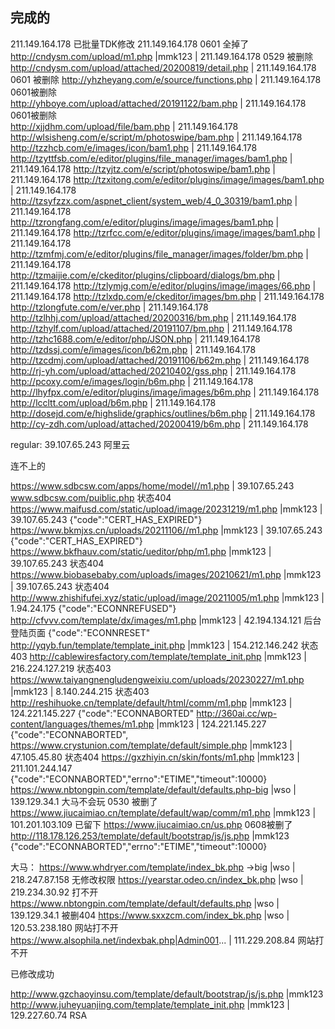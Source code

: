 ## 完成的
211.149.164.178  已批量TDK修改
211.149.164.178 0601 全掉了
http://cndysm.com/upload/m1.php |mmk123 | 211.149.164.178    0529 被删除
http://cndysm.com/upload/attached/20200819/detail.php | 211.149.164.178  0601 被删除
http://yhzheyang.com/e/source/functions.php | 211.149.164.178 0601被删除  
http://yhboye.com/upload/attached/20191122/bam.php | 211.149.164.178 0601被删除  
http://xjjdhm.com/upload/file/bam.php | 211.149.164.178
http://wlsisheng.com/e/script/m/photoswipe/bam.php | 211.149.164.178
http://tzzhcb.com/e/images/icon/bam1.php | 211.149.164.178
http://tzyttfsb.com/e/editor/plugins/file_manager/images/bam1.php | 211.149.164.178
http://tzyjtz.com/e/script/photoswipe/bam1.php | 211.149.164.178
http://tzxitong.com/e/editor/plugins/image/images/bam1.php | 211.149.164.178
http://tzsyfzzx.com/aspnet_client/system_web/4_0_30319/bam1.php | 211.149.164.178
http://tzrongfang.com/e/editor/plugins/image/images/bam1.php | 211.149.164.178
http://tzrfcc.com/e/editor/plugins/image/images/bam1.php | 211.149.164.178
http://tzmfmj.com/e/editor/plugins/file_manager/images/folder/bm.php | 211.149.164.178
http://tzmaijie.com/e/ckeditor/plugins/clipboard/dialogs/bm.php | 211.149.164.178
http://tzlymjg.com/e/editor/plugins/image/images/66.php | 211.149.164.178
http://tzlxdp.com/e/ckeditor/images/bm.php | 211.149.164.178
http://tzlongfute.com/e/ver.php | 211.149.164.178
http://tzlhhj.com/upload/attached/20200316/bm.php | 211.149.164.178
http://tzhylf.com/upload/attached/20191107/bm.php | 211.149.164.178
http://tzhc1688.com/e/editor/php/JSON.php | 211.149.164.178
http://tzdssj.com/e/images/icon/b62m.php | 211.149.164.178
http://tzcdmj.com/upload/attached/20191106/b62m.php | 211.149.164.178
http://rj-yh.com/upload/attached/20210402/gss.php | 211.149.164.178
http://pcoxy.com/e/images/login/b6m.php | 211.149.164.178
http://lhyfpx.com/e/editor/plugins/image/images/b6m.php | 211.149.164.178
http://lccltt.com/upload/b6m.php | 211.149.164.178
http://dosejd.com/e/highslide/graphics/outlines/b6m.php | 211.149.164.178
http://cy-zdh.com/upload/attached/20200419/b6m.php | 211.149.164.178


regular: 
39.107.65.243 阿里云



连不上的


https://www.sdbcsw.com/apps/home/model//m1.php | 39.107.65.243  www.sdbcsw.com/puiblic.php   状态404
https://www.maifusd.com/static/upload/image/20231219/m1.php |mmk123 | 39.107.65.243       {"code":"CERT_HAS_EXPIRED"}
https://www.bkmjxs.cn/uploads/20211106//m1.php |mmk123 | 39.107.65.243             {"code":"CERT_HAS_EXPIRED"}
https://www.bkfhauv.com/static/ueditor/php/m1.php |mmk123 | 39.107.65.243       状态404
https://www.biobasebaby.com/uploads/images/20210621/m1.php |mmk123 | 39.107.65.243    状态404
http://www.zhishifufei.xyz/static/upload/image/20211005/m1.php |mmk123 | 1.94.24.175   {"code":"ECONNREFUSED"}
http://cfvvv.com/template/dx/images/m1.php |mmk123 | 42.194.134.121  后台登陆页面       {"code":"ECONNRESET"
http://yqyb.fun/template/template_init.php |mmk123 | 154.212.146.242      状态403
http://cablewiresfactory.com/template/template_init.php |mmk123 | 216.224.127.219    状态403
https://www.taiyangnengludengweixiu.com/uploads/20230227/m1.php |mmk123 | 8.140.244.215   状态403
http://reshihuoke.cn/template/default/html/comm/m1.php |mmk123 | 124.221.145.227    {"code":"ECONNABORTED"
http://360ai.cc/wp-content/languages/themes/m1.php |mmk123 | 124.221.145.227   {"code":"ECONNABORTED",
https://www.crystunion.com/template/default/simple.php |mmk123 | 47.105.45.80    状态404
https://gxzhiyin.cn/skin/fonts/m1.php |mmk123 | 211.101.244.147        {"code":"ECONNABORTED","errno":"ETIME","timeout":10000}
https://www.nbtongpin.com/template/default/defaults.php-big |wso | 139.129.34.1  大马不会玩 0530 被删了 
https://www.jiucaimiao.cn/template/default/wap/comm/m1.php |mmk123 | 101.201.103.109  已留下 https://www.jiucaimiao.cn/us.php  0608被删了
http://118.178.126.253/template/default/bootstrap/js/js.php |mmk123    {"code":"ECONNABORTED","errno":"ETIME","timeout":10000}

大马：
https://www.whdryer.com/template/index_bk.php ->big |wso | 218.247.87.158  无修改权限
https://yearstar.odeo.cn/index_bk.php |wso | 219.234.30.92    打不开
https://www.nbtongpin.com/template/default/defaults.php |wso | 139.129.34.1    被删404
https://www.sxxzcm.com/index_bk.php  |wso | 120.53.238.180   网站打不开
https://www.alsophila.net/indexbak.php|Admin001... | 111.229.208.84   网站打不开






已修改成功

http://www.gzchaoyinsu.com/template/default/bootstrap/js/js.php |mmk123  
http://www.juheyuanjing.com/template/template_init.php |mmk123 | 129.227.60.74   RSA

